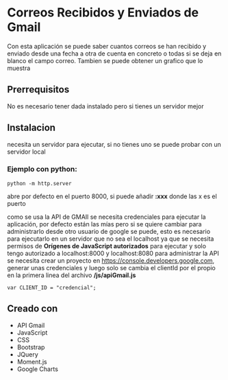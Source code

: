 # Correos Recibidos y Enviados de Gmail

Con esta aplicación se puede saber cuantos correos se han recibido y enviado desde una fecha a otra de cuenta en concreto o todas  si se deja en blanco el campo correo.
Tambien se puede obtener un grafico que lo muestra

## Prerrequisitos

No es necesario tener dada instalado pero si tienes un servidor mejor

## Instalacion

necesita un servidor para ejecutar, si no tienes uno se puede probar con un servidor local

### Ejemplo con python:
```
python -m http.server
```
abre por defecto en el puerto 8000, si puede añadir **:xxx** donde las x es el puerto

como se usa la API de GMAIl se necesita credenciales para ejecutar la aplicación, por defecto están las mías pero si se quiere cambiar para administrarlo desde otro usuario de google se puede, esto es necesario para ejecutarlo en un servidor que no sea el localhost ya que se necesita permisos de **Orígenes de JavaScript autorizados** para ejecutar y solo tengo autorizado a localhost:8000 y localhost:8080
para administrar la API se necesita crear un proyecto en https://console.developers.google.com, generar unas credenciales y luego solo se cambia el clientId por el propio en la primera linea del archivo **/js/apiGmail.js**
```
var CLIENT_ID = "credencial";
```

## Creado con

* API Gmail
* JavaScript
* CSS
* Bootstrap
* JQuery
* Moment.js
* Google Charts
